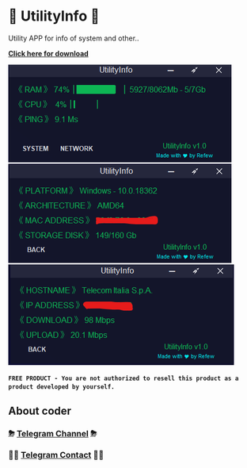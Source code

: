 # 🔮 UtilityInfo 🔮
Utility APP for info of system and other..

**[Click here for download](https://github.com/RefewDev/UtilityInfo/releases)**

![pic](https://github.com/RefewDev/UtilityInfo/blob/master/main.png)
![pic2](https://github.com/RefewDev/UtilityInfo/blob/master/system.png)
![pic3](https://github.com/RefewDev/UtilityInfo/blob/master/network.png)

**`FREE PRODUCT - You are not authorized to resell this product as a product developed by yourself.`**

## About coder
### ⛈ [Telegram Channel](https://t.me/RefewDevOfficial) ⛈
### 👨‍💻 [Telegram Contact](https://t.me/Refew) 👨‍💻
